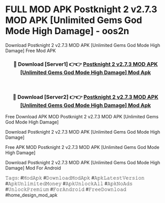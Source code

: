 # FULL MOD APK Postknight 2 v2.7.3 MOD APK [Unlimited Gems God Mode High Damage] - oos2n
Download Postknight 2 v2.7.3 MOD APK [Unlimited Gems God Mode High Damage] Free Mod APK

<div align="center">
<h3>🔴 Download [Server1] 👉👉 <a href="https://apk-comot.site?title=Postknight_2_v2.7.3_MOD_APK_[Unlimited_Gems_God_Mode_High_Damage]">Postknight 2 v2.7.3 MOD APK [Unlimited Gems God Mode High Damage] Mod Apk</a></h3><br>

<h3>🔴 Download [Server2] 👉👉 <a href="https://apk-comot.site?title=Postknight_2_v2.7.3_MOD_APK_[Unlimited_Gems_God_Mode_High_Damage]">Postknight 2 v2.7.3 MOD APK [Unlimited Gems God Mode High Damage] Mod Apk</a></h3>
</div>


Free Download APK MOD Postknight 2 v2.7.3 MOD APK [Unlimited Gems God Mode High Damage]

Download Postknight 2 v2.7.3 MOD APK [Unlimited Gems God Mode High Damage] 

Free APK MOD Postknight 2 v2.7.3 MOD APK [Unlimited Gems God Mode High Damage] 

Download Postknight 2 v2.7.3 MOD APK [Unlimited Gems God Mode High Damage] Mod For Android

𝚃𝚊𝚐𝚜: #𝙼𝚘𝚍𝙰𝚙𝚔 #𝙳𝚘𝚠𝚗𝚕𝚘𝚊𝚍𝙼𝚘𝚍𝙰𝚙𝚔 #𝙰𝚙𝚔𝙻𝚊𝚝𝚎𝚜𝚝𝚅𝚎𝚛𝚜𝚒𝚘𝚗 #𝙰𝚙𝚔𝚄𝚗𝚕𝚒𝚖𝚒𝚝𝚎𝚍𝙼𝚘𝚗𝚎𝚢 #𝙰𝚙𝚔𝚄𝚗𝚕𝚘𝚌𝚔𝙰𝚕𝚕 #𝙰𝚙𝚔𝙽𝚘𝙰𝚍𝚜 #𝚄𝚗𝚕𝚘𝚌𝚔𝙿𝚛𝚎𝚖𝚒𝚞𝚖 #𝙵𝚘𝚛𝙰𝚗𝚍𝚛𝚘𝚒𝚍 #𝙵𝚛𝚎𝚎𝙳𝚘𝚠𝚗𝚕𝚘𝚊𝚍 #home_design_mod_apk